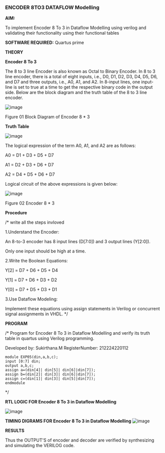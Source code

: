 ### ENCODER 8TO3 DATAFLOW Modelling

**AIM:**

To implement  Encoder 8 To 3 in Dataflow Modelling using verilog and validating their functionality using their functional tables

**SOFTWARE REQUIRED:** Quartus prime

**THEORY**

**Encoder 8 To 3**

The 8 to 3 line Encoder is also known as Octal to Binary Encoder. In 8 to 3 line encoder, there is a total of eight inputs, i.e., D0, D1, D2, D3, D4, D5, D6, and D7 and three outputs, i.e., A0, A1, and A2. In 8-input lines, one input-line is set to true at a time to get the respective binary code in the output side. Below are the block diagram and the truth table of the 8 to 3 line encoder.

![image](https://github.com/naavaneetha/ENCODER8TO3DATAFLOW/assets/154305477/0bc242c1-eb9e-4c47-afe5-30428470efc3)

Figure 01  Block Diagram of Encoder 8 * 3

**Truth Table**

![image](https://github.com/naavaneetha/ENCODER8TO3DATAFLOW/assets/154305477/35496b14-ae6e-4cd1-9abd-d6736b576575)

The logical expression of the term A0, A1, and A2 are as follows:

A0 = D1 + D3 + D5 + D7

A1 = D2 + D3 + D6 + D7

A2 = D4 + D5 + D6 + D7

Logical circuit of the above expressions is given below:

![image](https://github.com/naavaneetha/ENCODER8TO3DATAFLOW/assets/154305477/95acaee6-c873-4c75-89eb-ef09fb158053)

Figure 02  Encoder 8 * 3

**Procedure**

/* write all the steps invloved 

1.Understand the Encoder:

An 8-to-3 encoder has 8 input lines (D[7:0]) and 3 output lines (Y[2:0]).

Only one input should be high at a time.

2.Write the Boolean Equations:

Y[2] = D7 + D6 + D5 + D4

Y[1] = D7 + D6 + D3 + D2

Y[0] = D7 + D5 + D3 + D1

3.Use Dataflow Modeling:

Implement these equations using assign statements in Verilog or concurrent signal assignments in VHDL.
*/

**PROGRAM**

/* Program for Encoder 8 To 3 in Dataflow Modelling and verify its truth table in quartus using Verilog programming. 

Developed by: Sukirthana.M
RegisterNumber: 212224220112

```
module EXP05(din,a,b,c);
input [0:7] din;
output a,b,c;
assign a=(din[4]| din[5]| din[6]|din[7]);
assign b=(din[2]| din[3]| din[6]|din[7]);
assign c=(din[1]| din[3]| din[5]|din[7]);
endmodule
```
*/

**RTL LOGIC FOR Encoder 8 To 3 in Dataflow Modelling**

![image](https://github.com/user-attachments/assets/a325e58e-e171-46e6-b91e-7cdbd0b07bb2)


**TIMING DIGRAMS FOR Encoder 8 To 3 in Dataflow Modelling**
![image](https://github.com/user-attachments/assets/b1c8dd06-2501-45bf-b09e-b2479ec2b186)

**RESULTS**

Thus the OUTPUT'S of encoder and decoder are verified by synthesizing and simulating the VERILOG code.


